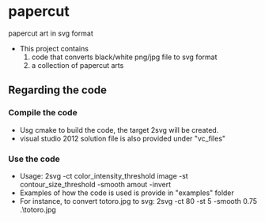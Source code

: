 # papercut
papercut art in svg format


* This project contains 
  1. code that converts black/white png/jpg file to svg format 
  2. a collection of papercut arts

## Regarding the code

### Compile the code
* Usg cmake to build the code, the target 2svg will be created.
* visual studio 2012 solution file is also provided under "vc_files"

### Use the code
* Usage: 2svg -ct color_intensity_threshold image -st contour_size_threshold -smooth amout -invert
* Examples of how the code is used is provide in "examples" folder
* For instance, to convert totoro.jpg to svg: 2svg -ct 80 -st 5 -smooth 0.75 .\totoro.jpg

